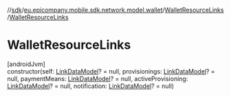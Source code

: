 //[sdk](../../../index.md)/[eu.epicompany.mobile.sdk.network.model.wallet](../index.md)/[WalletResourceLinks](index.md)/[WalletResourceLinks](-wallet-resource-links.md)

# WalletResourceLinks

[androidJvm]\
constructor(self: [LinkDataModel](../../eu.epicompany.mobile.android.data.network.model.hypermedia/-link-data-model/index.md)? = null, provisionings: [LinkDataModel](../../eu.epicompany.mobile.android.data.network.model.hypermedia/-link-data-model/index.md)? = null, paymentMeans: [LinkDataModel](../../eu.epicompany.mobile.android.data.network.model.hypermedia/-link-data-model/index.md)? = null, activeProvisioning: [LinkDataModel](../../eu.epicompany.mobile.android.data.network.model.hypermedia/-link-data-model/index.md)? = null, notification: [LinkDataModel](../../eu.epicompany.mobile.android.data.network.model.hypermedia/-link-data-model/index.md)? = null)
